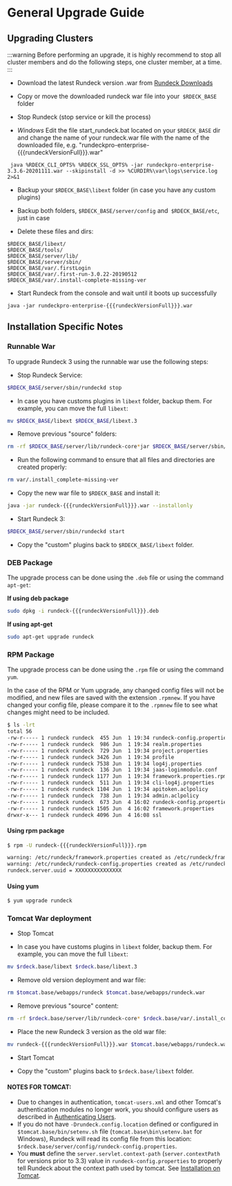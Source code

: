 # General Upgrade Guide

## Upgrading Clusters

:::warning
Before performing an upgrade, it is highly recommend to stop all cluster members and do the following steps, one cluster member, at a time.
:::

- Download the latest Rundeck version .war from [Rundeck Downloads](https://download.rundeck.com/)

- Copy or move the downloaded rundeck war file into your` $RDECK_BASE` folder

- Stop Rundeck (stop service or kill the process)

- _Windows_ Edit the file start_rundeck.bat located on your `$RDECK_BASE` dir and change the name of your rundeck.war file with the name of the downloaded file, e.g. "rundeckpro-enterprise-{{{rundeckVersionFull}}}.war"

```
 java %RDECK_CLI_OPTS% %RDECK_SSL_OPTS% -jar rundeckpro-enterprise-3.3.6-20201111.war --skipinstall -d >> %CURDIR%\var\logs\service.log 2>&1

```

- Backup your `$RDECK_BASE\libext` folder (in case you have any custom plugins)

- Backup both folders, `$RDECK_BASE/server/config` and` $RDECK_BASE/etc`, just in case

- Delete these files and dirs:

```
$RDECK_BASE/libext/
$RDECK_BASE/tools/
$RDECK_BASE/server/lib/
$RDECK_BASE/server/sbin/
$RDECK_BASE/var/.firstLogin
$RDECK_BASE/var/.first-run-3.0.22-20190512
$RDECK_BASE/var/.install-complete-missing-ver
```

- Start Rundeck from the console and wait until it boots up successfully

```
java -jar rundeckpro-enterprise-{{{rundeckVersionFull}}}.war

```

## Installation Specific Notes

### Runnable War

To upgrade Rundeck 3 using the runnable war use the following steps:

- Stop Rundeck Service:
```sh
$RDECK_BASE/server/sbin/rundeckd stop
```

- In case you have customs plugins in `libext` folder, backup them. For example, you can move the full `libext`:
```sh
mv $RDECK_BASE/libext $RDECK_BASE/libext.3
```

- Remove previous "source" folders:
```sh
rm -rf $RDECK_BASE/server/lib/rundeck-core*jar $RDECK_BASE/server/sbin/ $RDECK_BASE/tools/ $RDECK_BASE/var/.install_complete-missing-ver
```

- Run the following command to ensure that all files and directories are created properly:
```sh
rm var/.install_complete-missing-ver
```

- Copy the new war file to `$RDECK_BASE` and install it:
```sh
java -jar rundeck-{{{rundeckVersionFull}}}.war --installonly
```

- Start Rundeck 3:
```sh
$RDECK_BASE/server/sbin/rundeckd start
```

- Copy the "custom" plugins back to `$RDECK_BASE/libext` folder.


### DEB Package

The upgrade process can be done using the `.deb` file or using the command `apt-get`:

**If using deb package**

```sh
sudo dpkg -i rundeck-{{{rundeckVersionFull}}}.deb
```

**If using apt-get**

```sh
sudo apt-get upgrade rundeck
```

### RPM Package

The upgrade process can be done using the `.rpm` file or using the command `yum`.

In the case of the RPM or Yum upgrade, any changed config files will not be modified, and new files are saved with the extension `.rpmnew`. If you have changed
your config file, please compare it to the `.rpmnew` file to see what changes might need to be included.


```sh
$ ls -lrt
total 56
-rw-r----- 1 rundeck rundeck  455 Jun  1 19:34 rundeck-config.properties.rpmnew
-rw-r----- 1 rundeck rundeck  986 Jun  1 19:34 realm.properties
-rw-r----- 1 rundeck rundeck  729 Jun  1 19:34 project.properties
-rw-r----- 1 rundeck rundeck 3426 Jun  1 19:34 profile
-rw-r----- 1 rundeck rundeck 7538 Jun  1 19:34 log4j.properties
-rw-r----- 1 rundeck rundeck  136 Jun  1 19:34 jaas-loginmodule.conf
-rw-r----- 1 rundeck rundeck 1177 Jun  1 19:34 framework.properties.rpmnew
-rw-r----- 1 rundeck rundeck  511 Jun  1 19:34 cli-log4j.properties
-rw-r----- 1 rundeck rundeck 1104 Jun  1 19:34 apitoken.aclpolicy
-rw-r----- 1 rundeck rundeck  738 Jun  1 19:34 admin.aclpolicy
-rw-r----- 1 rundeck rundeck  673 Jun  4 16:02 rundeck-config.properties
-rw-r----- 1 rundeck rundeck 1505 Jun  4 16:02 framework.properties
drwxr-x--- 1 rundeck rundeck 4096 Jun  4 16:08 ssl
```

#### Using rpm package


```sh
$ rpm -U rundeck-{{{rundeckVersionFull}}}.rpm

warning: /etc/rundeck/framework.properties created as /etc/rundeck/framework.properties.rpmnew
warning: /etc/rundeck/rundeck-config.properties created as /etc/rundeck/rundeck-config.properties.rpmnew
rundeck.server.uuid = XXXXXXXXXXXXXXX

```

#### Using yum

```sh
$ yum upgrade rundeck
```

### Tomcat War deployment

- Stop Tomcat

- In case you have customs plugins in `libext` folder, backup them. For example, you can move the full `libext`:
```sh
mv $rdeck.base/libext $rdeck.base/libext.3
```

- Remove old version deployment and war file:
```sh
rm $tomcat.base/webapps/rundeck $tomcat.base/webapps/rundeck.war
```

- Remove previous "source" content:
```sh
rm -rf $rdeck.base/server/lib/rundeck-core* $rdeck.base/var/.install_complete-missing-ver
```

- Place the new Rundeck 3 version as the old war file:
```sh
mv rundeck-{{{rundeckVersionFull}}}.war $tomcat.base/webapps/rundeck.war
```

- Start Tomcat

- Copy the "custom" plugins back to `$rdeck.base/libext` folder.

#### NOTES FOR TOMCAT:

- Due to changes in authentication, `tomcat-users.xml` and other Tomcat's authentication modules no longer work, you should configure users as described in [Authenticating Users](/administration/security/authentication.md#authenticating-users).
- If you do not have `-Drundeck.config.location` defined or configured in `$tomcat.base/bin/setenv.sh` file (`tomcat.base\bin\setenv.bat` for Windows), Rundeck will read its config file from this location: `$rdeck.base/server/config/rundeck-config.properties`.
- You **must** define the `server.servlet.context-path` (`server.contextPath` for versions prior to 3.3) value in `rundeck-config.properties` to properly tell Rundeck about the context path used by tomcat. See [Installation on Tomcat](/administration/install/tomcat.md).
